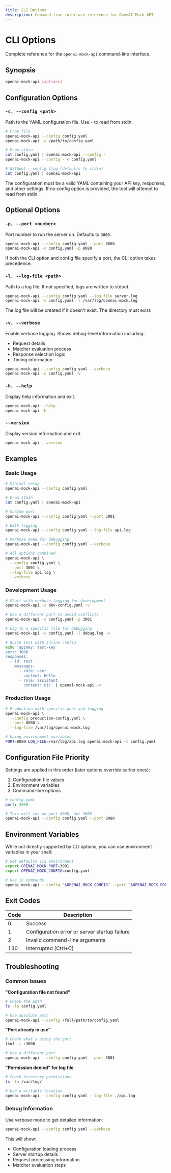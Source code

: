 ```yaml
---
title: CLI Options
description: Command-line interface reference for OpenAI Mock API
---
```


# CLI Options

Complete reference for the `openai-mock-api` command-line interface.

## Synopsis

```bash
openai-mock-api [options]
```

## Configuration Options

### `-c, --config <path>`

Path to the YAML configuration file. Use `-` to read from stdin.

```bash
# From file
openai-mock-api --config config.yaml
openai-mock-api -c /path/to/config.yaml

# From stdin
cat config.yaml | openai-mock-api --config -
openai-mock-api --config - < config.yaml

# Without --config flag (defaults to stdin)
cat config.yaml | openai-mock-api
```

The configuration must be a valid YAML containing your API key, responses, and other settings. If no config option is provided, the tool will attempt to read from stdin.

## Optional Options

### `-p, --port <number>`

Port number to run the server on. Defaults to `3000`.

```bash
openai-mock-api --config config.yaml --port 8080
openai-mock-api -c config.yaml -p 8080
```

If both the CLI option and config file specify a port, the CLI option takes precedence.

### `-l, --log-file <path>`

Path to a log file. If not specified, logs are written to stdout.

```bash
openai-mock-api --config config.yaml --log-file server.log
openai-mock-api -c config.yaml -l /var/log/openai-mock.log
```

The log file will be created if it doesn't exist. The directory must exist.

### `-v, --verbose`

Enable verbose logging. Shows debug-level information including:
- Request details
- Matcher evaluation process
- Response selection logic
- Timing information

```bash
openai-mock-api --config config.yaml --verbose
openai-mock-api -c config.yaml -v
```

### `-h, --help`

Display help information and exit.

```bash
openai-mock-api --help
openai-mock-api -h
```

### `--version`

Display version information and exit.

```bash
openai-mock-api --version
```

## Examples

### Basic Usage

```bash
# Minimal setup
openai-mock-api --config config.yaml

# From stdin
cat config.yaml | openai-mock-api

# Custom port
openai-mock-api --config config.yaml --port 3001

# With logging
openai-mock-api --config config.yaml --log-file api.log

# Verbose mode for debugging
openai-mock-api --config config.yaml --verbose

# All options combined
openai-mock-api \
  --config config.yaml \
  --port 3001 \
  --log-file api.log \
  --verbose
```

### Development Usage

```bash
# Start with verbose logging for development
openai-mock-api -c dev-config.yaml -v

# Use a different port to avoid conflicts
openai-mock-api -c config.yaml -p 3001

# Log to a specific file for debugging
openai-mock-api -c config.yaml -l debug.log -v

# Quick test with inline config
echo 'apiKey: test-key
port: 3000
responses:
  - id: test
    messages:
      - role: user
        content: Hello
      - role: assistant
        content: Hi!' | openai-mock-api -v
```

### Production Usage

```bash
# Production with specific port and logging
openai-mock-api \
  --config production-config.yaml \
  --port 8080 \
  --log-file /var/log/openai-mock.log

# Using environment variables
PORT=8080 LOG_FILE=/var/log/api.log openai-mock-api -c config.yaml
```

## Configuration File Priority

Settings are applied in this order (later options override earlier ones):

1. Configuration file values
2. Environment variables
3. Command-line options

```yaml
# config.yaml
port: 3000
```

```bash
# This will run on port 8080, not 3000
openai-mock-api --config config.yaml --port 8080
```

## Environment Variables

While not directly supported by CLI options, you can use environment variables in your shell:

```bash
# Set defaults via environment
export OPENAI_MOCK_PORT=3001
export OPENAI_MOCK_CONFIG=config.yaml

# Use in commands
openai-mock-api --config "$OPENAI_MOCK_CONFIG" --port "$OPENAI_MOCK_PORT"
```

## Exit Codes

| Code | Description |
|------|-------------|
| 0    | Success |
| 1    | Configuration error or server startup failure |
| 2    | Invalid command-line arguments |
| 130  | Interrupted (Ctrl+C) |

## Troubleshooting

### Common Issues

**"Configuration file not found"**
```bash
# Check the path
ls -la config.yaml

# Use absolute path
openai-mock-api --config /full/path/to/config.yaml
```

**"Port already in use"**
```bash
# Check what's using the port
lsof -i :3000

# Use a different port
openai-mock-api --config config.yaml --port 3001
```

**"Permission denied" for log file**
```bash
# Check directory permissions
ls -la /var/log/

# Use a writable location
openai-mock-api --config config.yaml --log-file ./api.log
```

### Debug Information

Use verbose mode to get detailed information:

```bash
openai-mock-api --config config.yaml --verbose
```

This will show:
- Configuration loading process
- Server startup details
- Request processing information
- Matcher evaluation steps